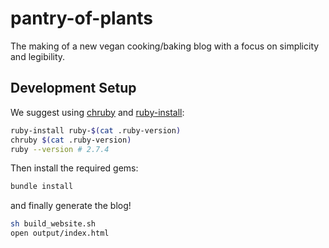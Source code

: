 # pantry-of-plants

The making of a new vegan cooking/baking blog with a focus on simplicity and legibility.

## Development Setup

We suggest using [chruby](https://github.com/postmodern/chruby) and [ruby-install](https://github.com/postmodern/ruby-install):

```sh
ruby-install ruby-$(cat .ruby-version)
chruby $(cat .ruby-version)
ruby --version # 2.7.4
```

Then install the required gems:

```sh
bundle install
```

and finally generate the blog!

```sh
sh build_website.sh
open output/index.html
```

